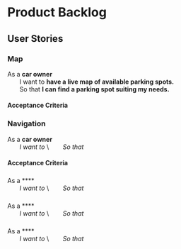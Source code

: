 # Product Backlog

## User Stories

### Map
As a **car owner** \
&nbsp;&nbsp;&nbsp;&nbsp;&nbsp;&nbsp; I want to **have a live map of available parking spots.** \
&nbsp;&nbsp;&nbsp;&nbsp;&nbsp;&nbsp; So that **I can find a parking spot suiting my needs.**

#### Acceptance Criteria

### Navigation
As a **car owner** \
&nbsp;&nbsp;&nbsp;&nbsp;&nbsp;&nbsp; *I want to* \ 
&nbsp;&nbsp;&nbsp;&nbsp;&nbsp;&nbsp; *So that* 

#### Acceptance Criteria

### 
As a **** \
&nbsp;&nbsp;&nbsp;&nbsp;&nbsp;&nbsp; *I want to* \ 
&nbsp;&nbsp;&nbsp;&nbsp;&nbsp;&nbsp; *So that* 

### 
As a **** \
&nbsp;&nbsp;&nbsp;&nbsp;&nbsp;&nbsp; *I want to* \ 
&nbsp;&nbsp;&nbsp;&nbsp;&nbsp;&nbsp; *So that* 

### 
As a **** \
&nbsp;&nbsp;&nbsp;&nbsp;&nbsp;&nbsp; *I want to* \ 
&nbsp;&nbsp;&nbsp;&nbsp;&nbsp;&nbsp; *So that* 
